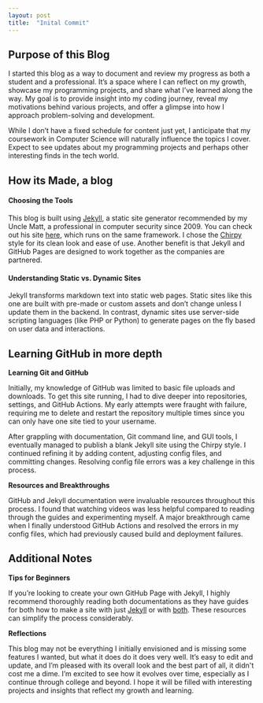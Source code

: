 ```yaml
---
layout: post
title:  "Inital Commit"
---
```


## Purpose of this Blog

I started this blog as a way to document and review my progress as both a student and a professional. It’s a space where I can reflect on my growth, showcase my programming projects, and share what I’ve learned along the way. My goal is to provide insight into my coding journey, reveal my motivations behind various projects, and offer a glimpse into how I approach problem-solving and development.

While I don’t have a fixed schedule for content just yet, I anticipate that my coursework in Computer Science will naturally influence the topics I cover. Expect to see updates about my programming projects and perhaps other interesting finds in the tech world.

## How its Made, a blog

#### Choosing the Tools

This blog is built using [Jekyll](https://jekyllrb.com), a static site generator recommended by my Uncle Matt, a professional in computer security since 2009. You can check out his site [here](https://0x.c0ffee.me), which runs on the same framework. I chose the [Chirpy](https://github.com/cotes2020/jekyll-theme-chirpy/) style for its clean look and ease of use. Another benefit is that Jekyll and GitHub Pages are designed to work together as the companies are partnered.

#### Understanding Static vs. Dynamic Sites

Jekyll transforms markdown text into static web pages. Static sites like this one are built with pre-made or custom assets and don’t change unless I update them in the backend. In contrast, dynamic sites use server-side scripting languages (like PHP or Python) to generate pages on the fly based on user data and interactions.

## Learning GitHub in more depth

**Learning Git and GitHub**

Initially, my knowledge of GitHub was limited to basic file uploads and downloads. To get this site running, I had to dive deeper into repositories, settings, and GitHub Actions. My early attempts were fraught with failure, requiring me to delete and restart the repository multiple times since you can only have one site tied to your username.

After grappling with documentation, Git command line, and GUI tools, I eventually managed to publish a blank Jekyll site using the Chirpy style. I continued refining it by adding content, adjusting config files, and committing changes. Resolving config file errors was a key challenge in this process.

**Resources and Breakthroughs**

GitHub and Jekyll documentation were invaluable resources throughout this process. I found that watching videos was less helpful compared to reading through the guides and experimenting myself. A major breakthrough came when I finally understood GitHub Actions and resolved the errors in my config files, which had previously caused build and deployment failures.

## Additional Notes

**Tips for Beginners**

If you’re looking to create your own GitHub Page with Jekyll, I highly recommend thoroughly reading both documentations as they have guides for both how to make a site with just [Jekyll](https://jekyllrb.com/docs/) or with [both](https://docs.github.com/en/pages). These resources can simplify the process considerably.

**Reflections**

This blog may not be everything I initially envisioned and is missing some features I wanted, but what it does do it does very well. It’s easy to edit and update, and I’m pleased with its overall look and the best part of all, it didn't cost me a dime. I’m excited to see how it evolves over time, especially as I continue through college and beyond. I hope it will be filled with interesting projects and insights that reflect my growth and learning.
